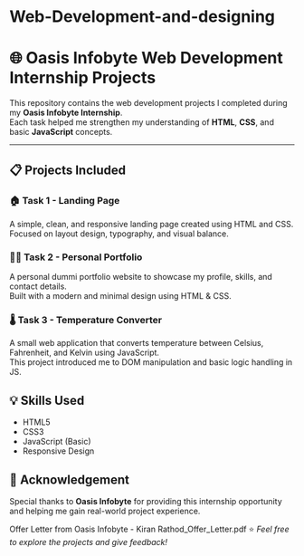 # Web-Development-and-designing
# 🌐 Oasis Infobyte Web Development Internship Projects

This repository contains the web development projects I completed during my **Oasis Infobyte Internship**.  
Each task helped me strengthen my understanding of **HTML**, **CSS**, and basic **JavaScript** concepts.

---

## 📋 Projects Included

### 🏠 Task 1 - Landing Page
A simple, clean, and responsive landing page created using HTML and CSS.  
Focused on layout design, typography, and visual balance.

### 👨‍💻 Task 2 - Personal Portfolio
A personal dummi portfolio website to showcase my profile, skills, and contact details.  
Built with a modern and minimal design using HTML & CSS.

### 🌡️ Task 3 - Temperature Converter
A small web application that converts temperature between Celsius, Fahrenheit, and Kelvin using JavaScript.  
This project introduced me to DOM manipulation and basic logic handling in JS.

## 💡 Skills Used
- HTML5  
- CSS3  
- JavaScript (Basic)  
- Responsive Design  

## 🏁 Acknowledgement
Special thanks to **Oasis Infobyte** for providing this internship opportunity and helping me gain real-world project experience.

Offer Letter from Oasis Infobyte - Kiran Rathod_Offer_Letter.pdf
⭐ *Feel free to explore the projects and give feedback!*

